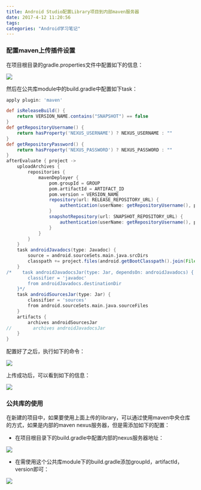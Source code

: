 ```yaml
---
title: Android Studio配置Library项目到内部maven服务器
date: 2017-4-12 11:20:56
tags:
categories: "Android学习笔记"
---
```


### 配置maven上传插件设置

在项目根目录的gradle.properties文件中配置如下的信息：

![](/images/categories/android/android_notes/041/1.png)

然后在公共库module中的build.gradle中配置如下task：

```gradle
apply plugin: 'maven'

def isReleaseBuild() {
    return VERSION_NAME.contains("SNAPSHOT") == false
}
def getRepositoryUsername() {
    return hasProperty('NEXUS_USERNAME') ? NEXUS_USERNAME : ""
}
def getRepositoryPassword() {
    return hasProperty('NEXUS_PASSWORD') ? NEXUS_PASSWORD : ""
}
afterEvaluate { project ->
    uploadArchives {
        repositories {
            mavenDeployer {
                pom.groupId = GROUP
                pom.artifactId = ARTIFACT_ID
                pom.version = VERSION_NAME
                repository(url: RELEASE_REPOSITORY_URL) {
                    authentication(userName: getRepositoryUsername(), password: getRepositoryPassword())
                }
                snapshotRepository(url: SNAPSHOT_REPOSITORY_URL) {
                    authentication(userName: getRepositoryUsername(), password: getRepositoryPassword())
                }
            }
        }
    }
    task androidJavadocs(type: Javadoc) {
        source = android.sourceSets.main.java.srcDirs
        classpath += project.files(android.getBootClasspath().join(File.pathSeparator))
    }
/*    task androidJavadocsJar(type: Jar, dependsOn: androidJavadocs) {
        classifier = 'javadoc'
        from androidJavadocs.destinationDir
    }*/
    task androidSourcesJar(type: Jar) {
        classifier = 'sources'
        from android.sourceSets.main.java.sourceFiles
    }
    artifacts {
        archives androidSourcesJar
//        archives androidJavadocsJar
    }
}
```

<!--more-->

配置好了之后，执行如下的命令：

![](/images/categories/android/android_notes/041/2.png)

上传成功后，可以看到如下的信息：

![](/images/categories/android/android_notes/041/3.png)

### 公共库的使用

在新建的项目中，如果要使用上面上传的library，可以通过使用maven中央仓库的方式，如果是内部的maven nexus服务器，但是需添加如下的配置：

  * 在项目根目录下的build.gradle中配置内部的nexus服务器地址：

  ![](/images/categories/android/android_notes/041/4.png)

  * 在需使用这个公共库module下的build.gradle添加groupId，artifactId，version即可：

  ![](/images/categories/android/android_notes/041/5.png)

